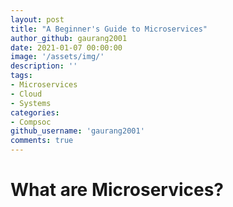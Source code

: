 ```yaml
---
layout: post
title: "A Beginner's Guide to Microservices"
author_github: gaurang2001
date: 2021-01-07 00:00:00
image: '/assets/img/'
description: ''
tags:
- Microservices
- Cloud
- Systems
categories:
- Compsoc
github_username: 'gaurang2001'
comments: true
---
```

# What are Microservices?


